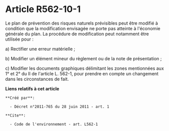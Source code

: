 # Article R562-10-1

Le plan de prévention des risques naturels prévisibles peut être modifié à condition que la modification envisagée ne porte
pas atteinte à l'économie générale du plan. La procédure de modification peut notamment être utilisée pour :

a) Rectifier une erreur matérielle ;

b) Modifier un élément mineur du règlement ou de la note de présentation ;

c) Modifier les documents graphiques délimitant les zones mentionnées aux 1° et 2° du II de l'article L. 562-1, pour prendre
en compte un changement dans les circonstances de fait.

**Liens relatifs à cet article**

	**Créé par**:

	  - Décret n°2011-765 du 28 juin 2011 - art. 1

	**Cite**:

	  - Code de l'environnement - art. L562-1
